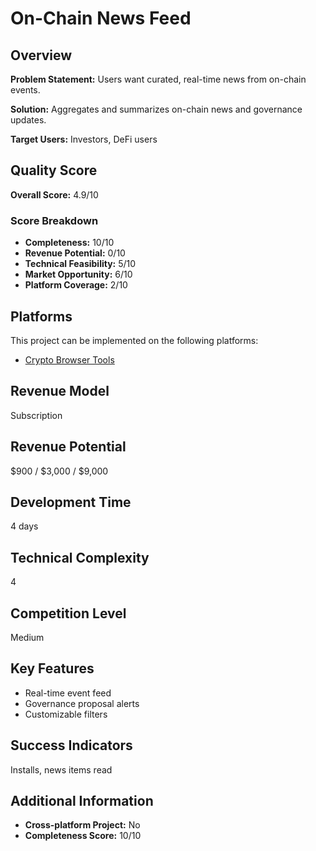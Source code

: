 # On-Chain News Feed

## Overview
**Problem Statement:** Users want curated, real-time news from on-chain events.

**Solution:** Aggregates and summarizes on-chain news and governance updates.

**Target Users:** Investors, DeFi users

## Quality Score
**Overall Score:** 4.9/10

### Score Breakdown
- **Completeness:** 10/10
- **Revenue Potential:** 0/10
- **Technical Feasibility:** 5/10
- **Market Opportunity:** 6/10
- **Platform Coverage:** 2/10

## Platforms
This project can be implemented on the following platforms:
- [Crypto Browser Tools](./platforms/crypto-browser-tools/)

## Revenue Model
Subscription

## Revenue Potential
$900 / $3,000 / $9,000

## Development Time
4 days

## Technical Complexity
4

## Competition Level
Medium

## Key Features
- Real-time event feed
- Governance proposal alerts
- Customizable filters

## Success Indicators
Installs, news items read

## Additional Information
- **Cross-platform Project:** No
- **Completeness Score:** 10/10
